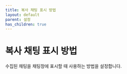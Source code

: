 ```yaml
---
title: 복사 채팅 표시 방법
layout: default
parent: 설정
has_children: true
---
```


# 복사 채팅 표시 방법

수집된 채팅을 채팅창에 표시할 때 사용하는 방법을 설정합니다.
